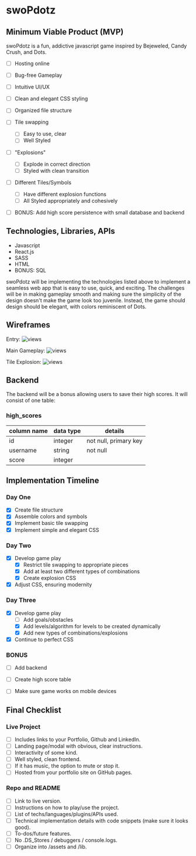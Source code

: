 # swoPdotz


## Minimum Viable Product (MVP)

swoPdotz is a fun, addictive javascript game inspired by Bejeweled, Candy Crush, and Dots.

- [ ] Hosting online
- [ ] Bug-free Gameplay
- [ ] Intuitive UI/UX
- [ ] Clean and elegant CSS styling
- [ ] Organized file structure
- [ ] Tile swapping
  - [ ] Easy to use, clear
  - [ ] Well Styled
- [ ] "Explosions"
  - [ ] Explode in correct direction
  - [ ] Styled with clean transition
- [ ] Different Tiles/Symbols
  - [ ] Have different explosion functions
  - [ ] All Styled appropriately and cohesively
- [ ] BONUS: Add high score persistence with small database and backend


## Technologies, Libraries, APIs

 - Javascript
 - React.js
 - SASS
 - HTML
 - BONUS: SQL

swoPdotz will be implementing the technologies listed above to implement a seamless web app that is easy to use, quick, and exciting. The challenges will be in making gameplay smooth and making sure the simplicity of the design doesn't make the game look too juvenile. Instead, the game should design should be elegant, with colors reminiscent of Dots.


## Wireframes

Entry:
![views](docs/IMG_3564.JPG)

Main Gameplay:
![views](docs/IMG_3563.JPG)

Tile Explosion:
![views](docs/IMG_3565.JPG)


## Backend

The backend will be a bonus allowing users to save their high scores. It will consist of one table:

### high_scores
column name    | data type  | details
---------------|------------|-----------------------
id             | integer    | not null, primary key
username       | string     | not null
score          | integer    |


## Implementation Timeline

### Day One

- [x] Create file structure
- [x] Assemble colors and symbols
- [x] Implement basic tile swapping
- [x] Implement simple and elegant CSS

### Day Two

- [x] Develop game play
  - [x] Restrict tile swapping to appropriate pieces
  - [x] Add at least two different types of combinations
  - [x] Create explosion CSS
- [x] Adjust CSS, ensuring modernity

### Day Three

- [x] Develop game play
  - [ ] Add goals/obstacles
  - [x] Add levels/algorithm for levels to be created dynamically
  - [x] Add new types of combinations/explosions
- [x] Continue to perfect CSS

### BONUS

- [ ] Add backend
- [ ] Create high score table
- [ ] Make sure game works on mobile devices


## Final Checklist

### Live Project

- [ ] Includes links to your Portfolio, Github and LinkedIn.
- [ ] Landing page/modal with obvious, clear instructions.
- [ ] Interactivity of some kind.
- [ ] Well styled, clean frontend.
- [ ] If it has music, the option to mute or stop it.
- [ ] Hosted from your portfolio site on GitHub pages.

### Repo and README

- [ ] Link to live version.
- [ ] Instructions on how to play/use the project.
- [ ] List of techs/languages/plugins/APIs used.
- [ ] Technical implementation details with code snippets (make sure it looks good).
- [ ] To-dos/future features.
- [ ] No .DS_Stores / debuggers / console.logs.
- [ ] Organize into /assets and /lib.
